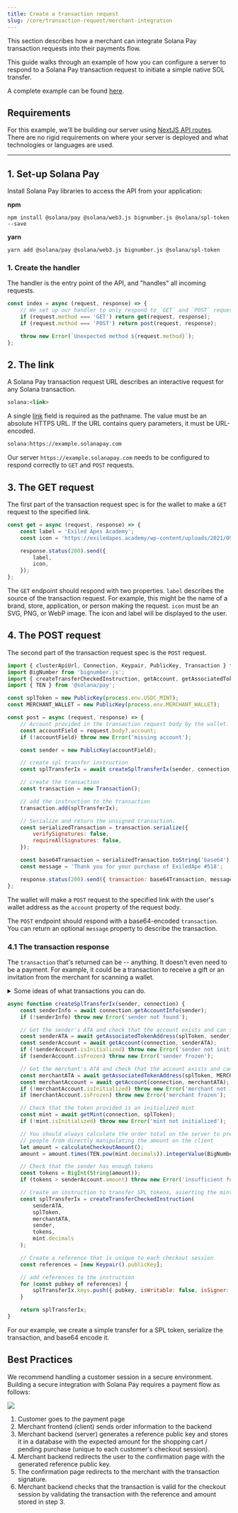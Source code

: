 ```yaml
---
title: Create a transaction request
slug: /core/transaction-request/merchant-integration
---
```


This section describes how a merchant can integrate Solana Pay transaction requests into their payments flow.

This guide walks through an example of how you can configure a server to respond to a Solana Pay transaction request to initiate a simple native SOL transfer.

A complete example can be found [here][4].

## Requirements

For this example, we'll be building our server using [NextJS API routes][1]. There are no rigid requirements on where your server is deployed and what technologies or languages are used.

---

## 1. Set-up Solana Pay

Install Solana Pay libraries to access the API from your application:

**npm**

```shell
npm install @solana/pay @solana/web3.js bignumber.js @solana/spl-token --save
```

**yarn**

```shell
yarn add @solana/pay @solana/web3.js bignumber.js @solana/spl-token
```

### 1. Create the handler

The handler is the entry point of the API, and "handles" all incoming requests.

```javascript
const index = async (request, response) => {
    // We set up our handler to only respond to `GET` and `POST` requests.
    if (request.method === 'GET') return get(request, response);
    if (request.method === 'POST') return post(request, response);

    throw new Error(`Unexpected method ${request.method}`);
};
```

## 2. The link

A Solana Pay transaction request URL describes an interactive request for any Solana transaction.

```html
solana:<link>
```

A single [link][3] field is required as the pathname. The value must be an absolute HTTPS URL. If the URL contains query parameters, it must be URL-encoded.

```html
solana:https://example.solanapay.com
```

Our server `https://example.solanapay.com` needs to be configured to respond correctly to `GET` and `POST` requests.

## 3. The GET request

The first part of the transaction request spec is for the wallet to make a `GET` request to the specified link.

```javascript
const get = async (request, response) => {
    const label = 'Exiled Apes Academy';
    const icon = 'https://exiledapes.academy/wp-content/uploads/2021/09/X_share.png';

    response.status(200).send({
        label,
        icon,
    });
};
```

The `GET` endpoint should respond with two properties. `label` describes the source of the transaction request. For example, this might be the name of a brand, store, application, or person making the request. `icon` must be an SVG, PNG, or WebP image. The icon and label will be displayed to the user.

## 4. The POST request

The second part of the transaction request spec is the `POST` request.

```javascript
import { clusterApiUrl, Connection, Keypair, PublicKey, Transaction } from '@solana/web3.js';
import BigNumber from 'bignumber.js';
import { createTransferCheckedInstruction, getAccount, getAssociatedTokenAddress, getMint } from '@solana/spl-token';
import { TEN } from '@solana/pay';

const splToken = new PublicKey(process.env.USDC_MINT);
const MERCHANT_WALLET = new PublicKey(process.env.MERCHANT_WALLET);

const post = async (request, response) => {
    // Account provided in the transaction request body by the wallet.
    const accountField = request.body?.account;
    if (!accountField) throw new Error('missing account');

    const sender = new PublicKey(accountField);

    // create spl transfer instruction
    const splTransferIx = await createSplTransferIx(sender, connection);

    // create the transaction
    const transaction = new Transaction();

    // add the instruction to the transaction
    transaction.add(splTransferIx);

    // Serialize and return the unsigned transaction.
    const serializedTransaction = transaction.serialize({
        verifySignatures: false,
        requireAllSignatures: false,
    });

    const base64Transaction = serializedTransaction.toString('base64');
    const message = 'Thank you for your purchase of ExiledApe #518';

    response.status(200).send({ transaction: base64Transaction, message });
};
```

The wallet will make a `POST` request to the specified link with the user's wallet address as the `account` property of the request body.

The `POST` endpoint should respond with a base64-encoded `transaction`. You can return an optional `message` property to describe the transaction.

### 4.1 The transaction response

The `transaction` that's returned can be -- anything. It doesn't even need to be a payment. For example, it could be a transaction to receive a gift or an invitation from the merchant for scanning a wallet.

<details>
    <summary>Some ideas of what transactions you can do.</summary>

-   Merchants get an atomic bidirectional communication channel with customers. They can mint an NFT or transfer loyalty reward tokens in the transaction.
-   Merchants could potentially see what tokens a user has, accepting and denominating payment in any of them.
-   Merchants can pay for transactions on their user's behalf so they don't need SOL in a wallet.
-   Merchants can return an error from the server to decline to respond with a transaction. This could be used to allow permissioned payments.
-   Payments can be directed to escrow-like programs, enabling things like refunds, chargebacks, and other return mechanisms.
-   DeFi transactions could be bridged to all kinds of web2 / IRL portals.
-   Wallets can retrieve other information, or merchants can pass it to them, like an icon to display, or other fields in the JSON response.
-   It doesn't even need to be a payment. Merchants could send tokens, invitations, gifts to customers that connect a wallet, perhaps one that meets some criteria, such as possessing an NFT.

</details>

```javascript
async function createSplTransferIx(sender, connection) {
    const senderInfo = await connection.getAccountInfo(sender);
    if (!senderInfo) throw new Error('sender not found');

    // Get the sender's ATA and check that the account exists and can send tokens
    const senderATA = await getAssociatedTokenAddress(splToken, sender);
    const senderAccount = await getAccount(connection, senderATA);
    if (!senderAccount.isInitialized) throw new Error('sender not initialized');
    if (senderAccount.isFrozen) throw new Error('sender frozen');

    // Get the merchant's ATA and check that the account exists and can receive tokens
    const merchantATA = await getAssociatedTokenAddress(splToken, MERCHANT_WALLET);
    const merchantAccount = await getAccount(connection, merchantATA);
    if (!merchantAccount.isInitialized) throw new Error('merchant not initialized');
    if (merchantAccount.isFrozen) throw new Error('merchant frozen');

    // Check that the token provided is an initialized mint
    const mint = await getMint(connection, splToken);
    if (!mint.isInitialized) throw new Error('mint not initialized');

    // You should always calculate the order total on the server to prevent
    // people from directly manipulating the amount on the client
    let amount = calculateCheckoutAmount();
    amount = amount.times(TEN.pow(mint.decimals)).integerValue(BigNumber.ROUND_FLOOR);

    // Check that the sender has enough tokens
    const tokens = BigInt(String(amount));
    if (tokens > senderAccount.amount) throw new Error('insufficient funds');

    // Create an instruction to transfer SPL tokens, asserting the mint and decimals match
    const splTransferIx = createTransferCheckedInstruction(
        senderATA,
        splToken,
        merchantATA,
        sender,
        tokens,
        mint.decimals
    );

    // Create a reference that is unique to each checkout session
    const references = [new Keypair().publicKey];

    // add references to the instruction
    for (const pubkey of references) {
        splTransferIx.keys.push({ pubkey, isWritable: false, isSigner: false });
    }

    return splTransferIx;
}
```

For our example, we create a simple transfer for a SPL token, serialize the transaction, and base64 encode it.

## Best Practices

We recommend handling a customer session in a secure environment. Building a secure integration with Solana Pay requires a payment flow as follows:

![](../../images/transaction-request-flow-dark.png)

1. Customer goes to the payment page
2. Merchant frontend (client) sends order information to the backend
3. Merchant backend (server) generates a reference public key and stores it in a database with the expected amount for the shopping cart / pending purchase (unique to each customer's checkout session).
4. Merchant backend redirects the user to the confirmation page with the generated reference public key.
5. The confirmation page redirects to the merchant with the transaction signature.
6. Merchant backend checks that the transaction is valid for the checkout session by validating the transaction with the reference and amount stored in step 3.

<!-- References -->

[1]: https://nextjs.org/docs/api-routes/introduction
[2]: https://github.com/solana-labs/solana-pay/tree/master/point-of-sale
[3]: https://github.com/solana-labs/solana-pay/blob/master/SPEC.md#link
[4]: https://github.com/solana-labs/solana-pay
